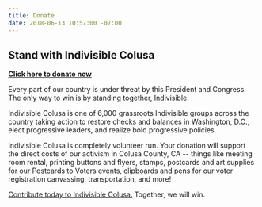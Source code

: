 ```yaml
---
title: Donate
date: 2018-06-13 10:57:00 -07:00
---
```


## Stand with Indivisible Colusa

[**Click here to donate now**](https://secure.actblue.com/donate/indivisiblecol413728470#)

Every part of our country is under threat by this President and Congress. The only way to win is by standing together, Indivisible.

Indivisible Colusa is one of 6,000 grassroots Indivisible groups across the country taking action to restore checks and balances in Washington, D.C., elect progressive leaders, and realize bold progressive policies.

Indivisible Colusa is completely volunteer run. Your donation will support the direct costs of our activism in Colusa County, CA -- things like meeting room rental, printing buttons and flyers, stamps, postcards and art supplies for our Postcards to Voters events, clipboards and pens for our voter registration canvassing, transportation, and more!

[Contribute today to Indivisible Colusa.](https://secure.actblue.com/donate/indivisiblecol413728470#) Together, we will win.